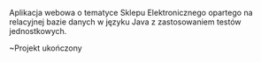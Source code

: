 Aplikacja webowa o tematyce Sklepu Elektronicznego opartego na relacyjnej bazie danych w języku Java z zastosowaniem testów jednostkowych.

~Projekt ukończony

